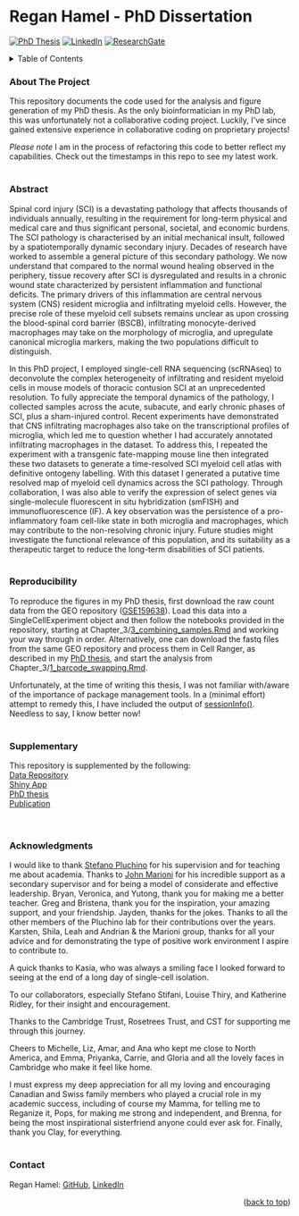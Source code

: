 # Regan Hamel - PhD Dissertation

<!-- Improved compatibility of back to top link: See: https://github.com/othneildrew/Best-README-Template/pull/73 -->
<a id="readme-top"></a>

[![PhD Thesis][PhD-shield]][PhD-url]
[![LinkedIn][linkedin-shield]][linkedin-url]
[![ResearchGate][ResearchGate-shield]][ResearchGate-url]




<!-- TABLE OF CONTENTS -->
<details>
  <summary>Table of Contents</summary>
  <ol>
    <li><a href="#about-the-project">About The Project</a></li>
    <li><a href="#abstract">Abstract</a></li>
    <li><a href="#reproducibility">Reproducibility</a></li>
    <li><a href="#supplementary">Supplementary</a></li>
    <li><a href="#acknowledgments">Acknowledgments</a></li>
    <li><a href="#contact">Contact</a></li>
  </ol>
</details>



### About The Project
This repository documents the code used for the analysis and figure generation of my PhD thesis. As the only bioinformatician in my PhD lab, this was unfortunately not a collaborative coding project. Luckily, I've since gained extensive experience in collaborative coding on proprietary projects!

*Please note* I am in the process of refactoring this code to better reflect my capabilities. Check out the timestamps in this repo to see my latest work.
<br />
<br />
### Abstract 
Spinal cord injury (SCI) is a devastating pathology that affects thousands of individuals annually, resulting in the requirement for long-term physical and medical care and thus significant personal, societal, and economic burdens. The SCI pathology is characterised by an initial mechanical insult, followed by a spatiotemporally dynamic secondary injury. Decades of research have worked to assemble a general picture of this secondary pathology. We now understand that compared to the normal wound healing observed in the periphery, tissue recovery after SCI is dysregulated and results in a chronic wound state characterized by persistent inflammation and functional deficits. The primary drivers of this inflammation are central nervous system (CNS) resident microglia and infiltrating myeloid cells. However, the precise role of these myeloid cell subsets remains unclear as upon crossing the blood-spinal cord barrier (BSCB), infiltrating monocyte-derived macrophages may take on the morphology of microglia, and upregulate canonical microglia markers, making the two populations difficult to distinguish.

In this PhD project, I employed single-cell RNA sequencing (scRNAseq) to deconvolute the complex heterogeneity of infiltrating and resident myeloid cells in mouse models of thoracic contusion SCI at an unprecedented resolution. To fully appreciate the temporal dynamics of the pathology, I collected samples across the acute, subacute, and early chronic phases of SCI, plus a sham-injured control. Recent experiments have demonstrated that CNS infiltrating macrophages also take on the transcriptional profiles of microglia, which led me to question whether I had accurately annotated infiltrating macrophages in the dataset. To address this, I repeated the experiment with a transgenic fate-mapping mouse line then integrated these two datasets to generate a time-resolved SCI myeloid cell atlas with definitive ontogeny labelling. With this dataset I generated a putative time resolved map of myeloid cell dynamics across the SCI pathology. Through collaboration, I was also able to verify the expression of select genes via single-molecule fluorescent in situ hybridization (smFISH) and immunofluorescence (IF). A key observation was the persistence of a pro-inflammatory foam cell-like state in both microglia and macrophages, which may contribute to the non-resolving chronic injury. Future studies might investigate the functional relevance of this population, and its suitability as a therapeutic target to reduce the long-term disabilities of SCI patients.
<br />
<br />
### Reproducibility

To reproduce the figures in my PhD thesis, first download the raw count data from the GEO repository ([GSE159638](https://www.ncbi.nlm.nih.gov/geo/query/acc.cgi?acc=GSE159638)). Load this data into a SingleCellExperiment object and then follow the notebooks provided in the repository, starting at Chapter_3/[3_combining_samples.Rmd](Chapter_3/3_combining_samples.Rmd) and working your way through in order. Alternatively, one can download the fastq files from the same GEO repository and process them in Cell Ranger, as described in my [PhD thesis](https://www.repository.cam.ac.uk/items/1cbb1d78-29ac-4415-ba1f-d1d7d2fbfc06), and start the analysis from Chapter_3/[1_barcode_swapping.Rmd](Chapter_3/1_barcode_swapping.Rmd).

Unfortunately, at the time of writing this thesis, I was not familiar with/aware of the importance of package management tools. In a (minimal effort) attempt to remedy this, I have included the output of [sessionInfo()](session_info.txt). Needless to say, I know better now!
<br />
<br />
### Supplementary
This repository is supplemented by the following:<br />
[Data Repository](https://www.ncbi.nlm.nih.gov/geo/query/acc.cgi?acc=GSE159638)<br />
[Shiny App](https://marionilab.cruk.cam.ac.uk/SCI_Myeloid_Cell_Atlas/)<br />
[PhD thesis](https://www.repository.cam.ac.uk/items/1cbb1d78-29ac-4415-ba1f-d1d7d2fbfc06)<br />
[Publication](https://www.sciencedirect.com/science/article/pii/S2405844023055470)<br />
<br />
<br />
### Acknowledgments

I would like to thank [Stefano Pluchino](https://www.pluchinolab.org/) for his supervision and for teaching me about academia. Thanks to [John Marioni](https://www.ebi.ac.uk/people/person/john-marioni/) for his incredible support as a secondary supervisor and for being a model of considerate and effective leadership. Bryan, Veronica, and Yutong, thank you for making me a better teacher. Greg and Bristena, thank you for the inspiration, your amazing support, and your friendship. Jayden, thanks for the jokes. Thanks to all the other members of the Pluchino lab for their contributions over the years. Karsten, Shila, Leah and Andrian & the Marioni group, thanks for all your advice and for demonstrating the type of positive work environment I aspire to contribute to.

A quick thanks to Kasia, who was always a smiling face I looked forward to seeing at the end of a long day of single-cell isolation.

To our collaborators, especially Stefano Stifani, Louise Thiry, and Katherine Ridley, for their insight and encouragement.

Thanks to the Cambridge Trust, Rosetrees Trust, and CST for supporting me through this journey.

Cheers to Michelle, Liz, Amar, and Ana who kept me close to North America, and Emma, Priyanka, Carrie, and Gloria and all the lovely faces in Cambridge who make it feel like home.

I must express my deep appreciation for all my loving and encouraging Canadian and Swiss family members who played a crucial role in my academic success, including of course my Mamma, for telling me to Reganize it, Pops, for making me strong and independent, and Brenna, for being the most inspirational sisterfriend anyone could ever ask for. Finally, thank you Clay, for everything.
<br />
<br />
### Contact

Regan Hamel:
[GitHub](https://github.com/regan-hamel),
[LinkedIn](https://www.linkedin.com/in/regan-hamel-cambridge/)

<p align="right">(<a href="#readme-top">back to top</a>)</p>


<!-- MARKDOWN LINKS & IMAGES -->
[linkedin-shield]: https://img.shields.io/badge/-LinkedIn-black.svg?style=for-the-badge&logo=linkedin&colorB=555
[linkedin-url]: https://www.linkedin.com/in/regan-hamel-cambridge/
[PhD-shield]: https://img.shields.io/badge/PhD%20Thesis%20-%20PhD?style=for-the-badge&label=Apollo&color=%231d7680
[PhD-url]: https://www.repository.cam.ac.uk/items/1cbb1d78-29ac-4415-ba1f-d1d7d2fbfc06
[ResearchGate-shield]: https://img.shields.io/badge/ResearchGate%20-%20path?style=for-the-badge&logo=Regan%20Hamel%20-%20path&color=%2329ccbc
[ResearchGate-url]: https://www.researchgate.net/profile/Regan-Hamel

